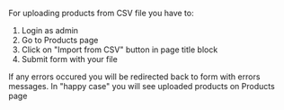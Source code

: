 For uploading products from CSV file you have to:
1. Login as admin
2. Go to Products page
3. Click on "Import from CSV" button in page title block
4. Submit form with your file

If any errors occured you will be redirected back to form with errors messages.
In "happy case" you will see uploaded products on Products page
